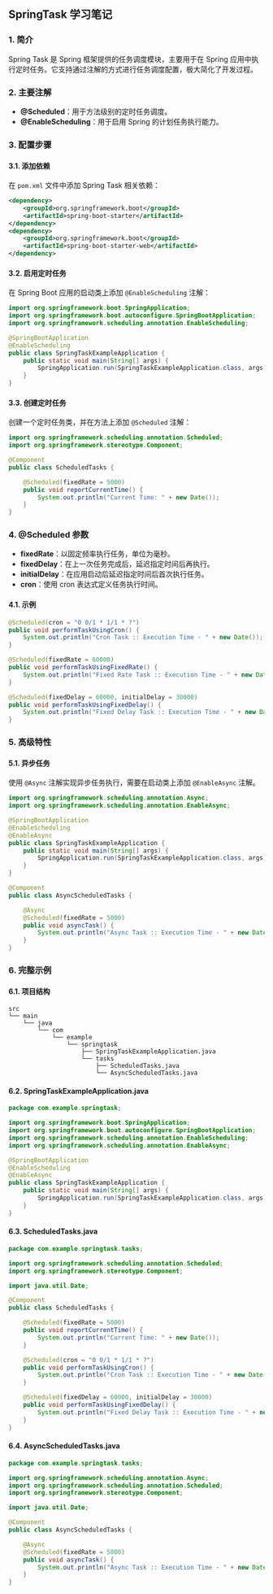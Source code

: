 ## SpringTask 学习笔记

### 1. 简介

Spring Task 是 Spring 框架提供的任务调度模块，主要用于在 Spring 应用中执行定时任务。它支持通过注解的方式进行任务调度配置，极大简化了开发过程。

### 2. 主要注解

- **@Scheduled**：用于方法级别的定时任务调度。
- **@EnableScheduling**：用于启用 Spring 的计划任务执行能力。

### 3. 配置步骤

#### 3.1. 添加依赖

在 `pom.xml` 文件中添加 Spring Task 相关依赖：

```xml
<dependency>
    <groupId>org.springframework.boot</groupId>
    <artifactId>spring-boot-starter</artifactId>
</dependency>
<dependency>
    <groupId>org.springframework.boot</groupId>
    <artifactId>spring-boot-starter-web</artifactId>
</dependency>
```

#### 3.2. 启用定时任务

在 Spring Boot 应用的启动类上添加 `@EnableScheduling` 注解：

```java
import org.springframework.boot.SpringApplication;
import org.springframework.boot.autoconfigure.SpringBootApplication;
import org.springframework.scheduling.annotation.EnableScheduling;

@SpringBootApplication
@EnableScheduling
public class SpringTaskExampleApplication {
    public static void main(String[] args) {
        SpringApplication.run(SpringTaskExampleApplication.class, args);
    }
}
```

#### 3.3. 创建定时任务

创建一个定时任务类，并在方法上添加 `@Scheduled` 注解：

```java
import org.springframework.scheduling.annotation.Scheduled;
import org.springframework.stereotype.Component;

@Component
public class ScheduledTasks {

    @Scheduled(fixedRate = 5000)
    public void reportCurrentTime() {
        System.out.println("Current Time: " + new Date());
    }
}
```

### 4. @Scheduled 参数

- **fixedRate**：以固定频率执行任务，单位为毫秒。
- **fixedDelay**：在上一次任务完成后，延迟指定时间后再执行。
- **initialDelay**：在应用启动后延迟指定时间后首次执行任务。
- **cron**：使用 cron 表达式定义任务执行时间。

#### 4.1. 示例

```java
@Scheduled(cron = "0 0/1 * 1/1 * ?")
public void performTaskUsingCron() {
    System.out.println("Cron Task :: Execution Time - " + new Date());
}

@Scheduled(fixedRate = 60000)
public void performTaskUsingFixedRate() {
    System.out.println("Fixed Rate Task :: Execution Time - " + new Date());
}

@Scheduled(fixedDelay = 60000, initialDelay = 30000)
public void performTaskUsingFixedDelay() {
    System.out.println("Fixed Delay Task :: Execution Time - " + new Date());
}
```

### 5. 高级特性

#### 5.1. 异步任务

使用 `@Async` 注解实现异步任务执行，需要在启动类上添加 `@EnableAsync` 注解。

```java
import org.springframework.scheduling.annotation.Async;
import org.springframework.scheduling.annotation.EnableAsync;

@SpringBootApplication
@EnableScheduling
@EnableAsync
public class SpringTaskExampleApplication {
    public static void main(String[] args) {
        SpringApplication.run(SpringTaskExampleApplication.class, args);
    }
}

@Component
public class AsyncScheduledTasks {

    @Async
    @Scheduled(fixedRate = 5000)
    public void asyncTask() {
        System.out.println("Async Task :: Execution Time - " + new Date());
    }
}
```

### 6. 完整示例

#### 6.1. 项目结构

```
src
└── main
    └── java
        └── com
            └── example
                └── springtask
                    ├── SpringTaskExampleApplication.java
                    └── tasks
                        ├── ScheduledTasks.java
                        └── AsyncScheduledTasks.java
```

#### 6.2. SpringTaskExampleApplication.java

```java
package com.example.springtask;

import org.springframework.boot.SpringApplication;
import org.springframework.boot.autoconfigure.SpringBootApplication;
import org.springframework.scheduling.annotation.EnableScheduling;
import org.springframework.scheduling.annotation.EnableAsync;

@SpringBootApplication
@EnableScheduling
@EnableAsync
public class SpringTaskExampleApplication {
    public static void main(String[] args) {
        SpringApplication.run(SpringTaskExampleApplication.class, args);
    }
}
```

#### 6.3. ScheduledTasks.java

```java
package com.example.springtask.tasks;

import org.springframework.scheduling.annotation.Scheduled;
import org.springframework.stereotype.Component;

import java.util.Date;

@Component
public class ScheduledTasks {

    @Scheduled(fixedRate = 5000)
    public void reportCurrentTime() {
        System.out.println("Current Time: " + new Date());
    }

    @Scheduled(cron = "0 0/1 * 1/1 * ?")
    public void performTaskUsingCron() {
        System.out.println("Cron Task :: Execution Time - " + new Date());
    }

    @Scheduled(fixedDelay = 60000, initialDelay = 30000)
    public void performTaskUsingFixedDelay() {
        System.out.println("Fixed Delay Task :: Execution Time - " + new Date());
    }
}
```

#### 6.4. AsyncScheduledTasks.java

```java
package com.example.springtask.tasks;

import org.springframework.scheduling.annotation.Async;
import org.springframework.scheduling.annotation.Scheduled;
import org.springframework.stereotype.Component;

import java.util.Date;

@Component
public class AsyncScheduledTasks {

    @Async
    @Scheduled(fixedRate = 5000)
    public void asyncTask() {
        System.out.println("Async Task :: Execution Time - " + new Date());
    }
}
```
